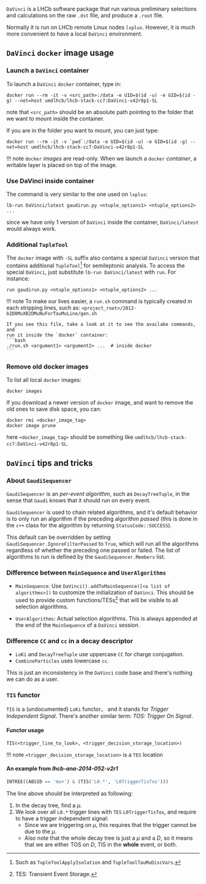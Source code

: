 `DaVinci` is a LHCb software package that run various preliminary selections
and calculations on the raw `.dst` file, and produce a `.root` file.

Normally it is run on LHCb remote Linux nodes `lxplus`. However, it is much
more convenient to have a local `DaVinci` environment.


## `DaVinci` `docker` image usage
### Launch a `DaVinci` container
To launch a `DaVinci` `docker` container, type in:
```
docker run --rm -it -v <src_path>:/data -e UID=$(id -u) -e GID=$(id -g) --net=host umdlhcb/lhcb-stack-cc7:DaVinci-v42r8p1-SL
```
note that `<src_path>` should be an absolute path pointing to the folder that we want to mount inside the container.

If you are in the folder you want to mount, you can just type:
```
docker run --rm -it -v `pwd`:/data -e UID=$(id -u) -e GID=$(id -g) --net=host umdlhcb/lhcb-stack-cc7:DaVinci-v42r8p1-SL
```

!!! note
    `docker` _images_ are read-only. When we launch a `docker` _container_, a
    writable layer is placed on top of the image.


### Use DaVinci inside container
The command is very similar to the one used on `lxplus`:
```
lb-run DaVinci/latest gaudirun.py <ntuple_options1> <ntuple_options2> ...
```
since we have only 1 version of `DaVinci` inside the container,
`DaVinci/latest` would always work.


### Additional `TupleTool`
The `docker` image with `-SL` suffix also contains a special `DaVinci` version
that contains additional `TupleTool`[^1] for semileptonic analysis.
To access the special `DaVinci`, just substitute `lb-run DaVinci/latest` with
`run`. For instance:
```
run gaudirun.py <ntuple_options1> <ntuple_options2> ...
```

!!! note
    To make our lives easier, a `run.sh` command is typically created in each
    stripping lines, such as:
    ```
    <project_root>/2012-b2D0MuXB2DMuNuForTauMuLine/gen.sh
    ```

    If you see this file, take a look at it to see the availabe commands, and
    run it inside the `docker` container:
    ```bash
    ./run.sh <argument1> <argument2> ...  # inside docker
    ```


[^1]: Such as `TupleToolApplyIsolation` and `TupleToolTauMuDiscVars`.


### Remove old docker images
To list all local `docker` images:
```
docker images
```

If you download a newer version of `docker` image, and want to remove the old
ones to save disk space, you can:
```
docker rmi <docker_image_tag>
docker image prune
```
here `<docker_image_tag>` should be something like
`umdlhcb/lhcb-stack-cc7:DaVinci-v42r8p1-SL`.


## `DaVinci` tips and tricks
### About `GaudiSequencer`
`GaudiSequencer` is an _per-event algorithm_, such as `DecayTreeTuple`, in the
sense that `Gaudi` knows that it should run on every event.

`GaudiSequencer` is used to chain related algorithms, and it's default behavior
is to only run an algorithm if the preceding algorithm _passed_ (this is done
in the `c++` class for the algorithm by returning `StatusCode::SUCCESS`).

This default can be overridden by setting `GaudiSequencer.IgnoreFilterPassed`
to `True`, which will run all the algorithms regardless of whether the preceding
one passed or failed. The list of algorithms to run is defined by the
`GaudiSequencer.Members` list.


### Difference between `MainSequence` and `UserAlgorithms`
* `MainSequence`: Use `DaVinci().addToMainSequence([<a list of algorithms>])`
  to customize the initialization of `DaVinci`. This should be used to provide
  custom functions/TESs[^2] that will be visible to all selection algorithms.

* `UserAlgorithms`: Actual selection algorithms. This is always appended at the
  end of the `MainSequence` of a `DaVinci` session.


[^2]: TES: Transient Event Storage.


### Difference `CC` and `cc` in a decay descriptor
* `LoKi` and `DecayTreeTuple` use uppercase `CC` for charge conjugation.
* `CombineParticles` uses lowercase `cc`.

This is just an inconsistency in the `DaVinci` code base and there's nothing we
can do as a user.


### `TIS` functor
`TIS` is a (undocumented) `LoKi` functor， and it stands for _Trigger
Independent Signal_. There's another similar term: _TOS: Trigger On Signal_.

#### Functor usage
```
TIS(<trigger_line_to_look>, <trigger_decision_storage_location>)
```

!!! note
    `<trigger_decision_storage_location>` is a `TES` location

#### An example from _lhcb-ana-2014-052-v2r1_

```python
INTREE((ABSID == 'mu+') & (TIS('L0.*', 'L0TriggerTisTos')))
```

The line above should be interpreted as following:

1. In the decay tree, find a $\mu$.
2. We look over all `L0.*` trigger lines with `TES` `L0TriggerTisTos`, and
   require to have a trigger independent signal:
    - Since we are triggering on $\mu$, this requires that the trigger cannot
      be due to the $\mu$.
    - Also note that the whole decay tree is just a $\mu$ and a $D$, so it
      means that we are either TOS on $D$, TIS in the **whole** event, or both.
